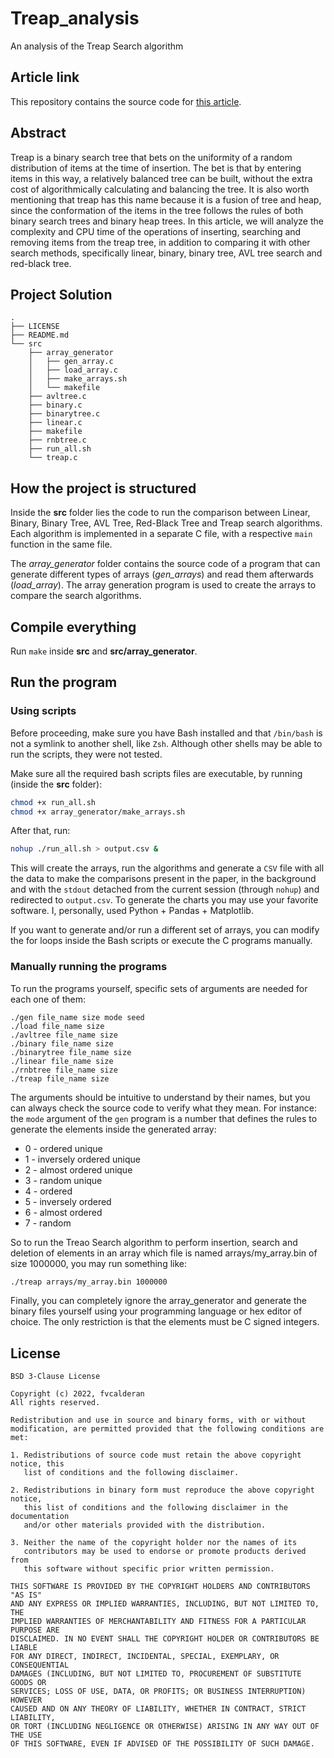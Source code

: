# Treap_analysis
An analysis of the Treap Search algorithm

## Article link

This repository contains the source code for
[this article](https://fvcalderan.github.io/myworks/articles/treap_search.pdf).

## Abstract

Treap is a binary search tree that bets on the uniformity of a random
distribution of items at the time of insertion. The bet is that by entering
items in this way, a relatively balanced tree can be built, without the extra
cost of algorithmically calculating and balancing the tree. It is also worth
mentioning that treap has this name because it is a fusion of tree and heap,
since the conformation of the items in the tree follows the rules of both
binary search trees and binary heap trees. In this article, we will analyze the
complexity and CPU time of the operations of inserting, searching and removing
items from the treap tree, in addition to comparing it with other search
methods, specifically linear, binary, binary tree, AVL tree search and
red-black tree.

## Project Solution
```
.
├── LICENSE
├── README.md
└── src
    ├── array_generator
    │   ├── gen_array.c
    │   ├── load_array.c
    │   ├── make_arrays.sh
    │   └── makefile
    ├── avltree.c
    ├── binary.c
    ├── binarytree.c
    ├── linear.c
    ├── makefile
    ├── rnbtree.c
    ├── run_all.sh
    └── treap.c
```

## How the project is structured

Inside the **src** folder lies the code to run the comparison between Linear,
Binary, Binary Tree, AVL Tree, Red-Black Tree and Treap search algorithms.
Each algorithm is implemented in a separate C file, with a respective `main`
function in the same file.

The *array_generator* folder contains the source code of a program that can
generate different types of arrays (*gen_arrays*) and read them afterwards
(*load_array*). The array generation program is used to create the arrays to
compare the search algorithms.

## Compile everything

Run `make` inside **src** and **src/array_generator**.

## Run the program

### Using scripts

Before proceeding, make sure you have Bash installed and that `/bin/bash` is
not a symlink to another shell, like `Zsh`. Although other shells may be able
to run the scripts, they were not tested.

Make sure all the required bash scripts files are executable, by running
(inside the **src** folder):

```bash
chmod +x run_all.sh
chmod +x array_generator/make_arrays.sh
```

After that, run:
```bash
nohup ./run_all.sh > output.csv &
```
This will create the arrays, run the algorithms and generate a `CSV` file with
all the data to make the comparisons present in the paper, in the background
and with the `stdout` detached from the current session (through `nohup`) and
redirected to `output.csv`. To generate the charts you may use your favorite
software. I, personally, used Python + Pandas + Matplotlib.

If you want to generate and/or run a different set of arrays, you can modify
the for loops inside the Bash scripts or execute the C programs manually.

### Manually running the programs

To run the programs yourself, specific sets of arguments are needed for each
one of them:
```
./gen file_name size mode seed
./load file_name size
./avltree file_name size
./binary file_name size
./binarytree file_name size
./linear file_name size
./rnbtree file_name size
./treap file_name size
```
The arguments should be intuitive to understand by their names, but you can
always check the source code to verify what they mean. For instance: the `mode`
argument of the `gen` program is a number that defines the rules to generate
the elements inside the generated array:
- 0 - ordered unique
- 1 - inversely ordered unique
- 2 - almost ordered unique
- 3 - random unique
- 4 - ordered
- 5 - inversely ordered
- 6 - almost ordered
- 7 - random

So to run the Treao Search algorithm to perform insertion, search and deletion
of elements in an array which file is named arrays/my_array.bin of size
1000000, you may run something like:
```bash
./treap arrays/my_array.bin 1000000
```
Finally, you can completely ignore the array_generator and generate the binary
files yourself using your programming language or hex editor of choice. The
only restriction is that the elements must be C signed integers.

## License
```
BSD 3-Clause License

Copyright (c) 2022, fvcalderan
All rights reserved.

Redistribution and use in source and binary forms, with or without
modification, are permitted provided that the following conditions are met:

1. Redistributions of source code must retain the above copyright notice, this
   list of conditions and the following disclaimer.

2. Redistributions in binary form must reproduce the above copyright notice,
   this list of conditions and the following disclaimer in the documentation
   and/or other materials provided with the distribution.

3. Neither the name of the copyright holder nor the names of its
   contributors may be used to endorse or promote products derived from
   this software without specific prior written permission.

THIS SOFTWARE IS PROVIDED BY THE COPYRIGHT HOLDERS AND CONTRIBUTORS "AS IS"
AND ANY EXPRESS OR IMPLIED WARRANTIES, INCLUDING, BUT NOT LIMITED TO, THE
IMPLIED WARRANTIES OF MERCHANTABILITY AND FITNESS FOR A PARTICULAR PURPOSE ARE
DISCLAIMED. IN NO EVENT SHALL THE COPYRIGHT HOLDER OR CONTRIBUTORS BE LIABLE
FOR ANY DIRECT, INDIRECT, INCIDENTAL, SPECIAL, EXEMPLARY, OR CONSEQUENTIAL
DAMAGES (INCLUDING, BUT NOT LIMITED TO, PROCUREMENT OF SUBSTITUTE GOODS OR
SERVICES; LOSS OF USE, DATA, OR PROFITS; OR BUSINESS INTERRUPTION) HOWEVER
CAUSED AND ON ANY THEORY OF LIABILITY, WHETHER IN CONTRACT, STRICT LIABILITY,
OR TORT (INCLUDING NEGLIGENCE OR OTHERWISE) ARISING IN ANY WAY OUT OF THE USE
OF THIS SOFTWARE, EVEN IF ADVISED OF THE POSSIBILITY OF SUCH DAMAGE.
```
